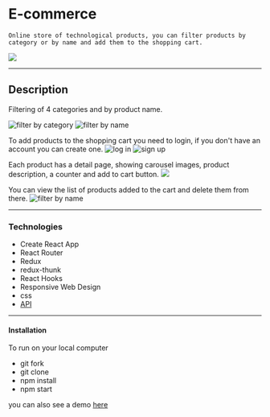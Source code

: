 # E-commerce

    Online store of technological products, you can filter products by
    category or by name and add them to the shopping cart.

![](https://github.com/vivianakgp/Shop-ecommerce/blob/main/src/images/imgReadme/home.jpeg)

---

## Description

Filtering of 4 categories and by product name.

![filter by category](./src/images/imgReadme/filterByCategory.jpeg)
![filter by name](./src/images/imgReadme/filterByName.jpeg)

To add products to the shopping cart you need to login, if you don't have an account you can create one.
![log in](./src/images/imgReadme/login.jpeg)
![sign up](./src/images/imgReadme/createAccount.jpeg)

Each product has a detail page, showing carousel images, product description, a counter and add to cart button.
![](./src/images/imgReadme/productDetail.jpeg)

You can view the list of products added to the cart and delete them from there.
![filter by name](./src/images/imgReadme/cart.jpeg)

---

### Technologies

- Create React App
- React Router
- Redux
- redux-thunk
- React Hooks
- Responsive Web Design
- css
- [API](https://documenter.getpostman.com/view/5028918/UVypxw3W#8d80d26a-7c0a-4283-a272-253ae4144624)

---

#### Installation

To run on your local computer

- git fork
- git clone
- npm install
- npm start

you can also see a demo [here]()
